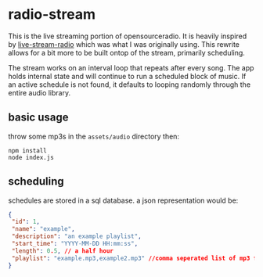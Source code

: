 # radio-stream

This is the live streaming portion of opensourceradio. It is heavily inspired by [live-stream-radio]() which was what I was originally using. This rewrite allows for a bit more to be built ontop of the stream, primarily scheduling.

The stream works on an interval loop that repeats after every song. The app holds internal state and will continue to run a scheduled block of music. If an active schedule is not found, it defaults to looping randomly through the entire audio library.

## basic usage

throw some mp3s in the `assets/audio` directory then:

```
npm install
node index.js
```

## scheduling

schedules are stored in a sql database. a json representation would be:

```json
{
 "id": 1,
 "name": "example",
 "description": "an example playlist",
 "start_time": "YYYY-MM-DD HH:mm:ss",
 "length": 0.5, // a half hour
 "playlist": "example.mp3,example2.mp3" //comma seperated list of mp3 files in the audio directory
}
```